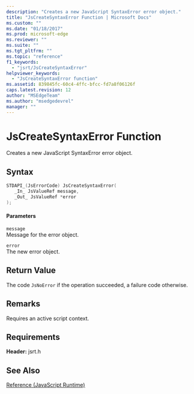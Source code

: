 ```yaml
---
description: "Creates a new JavaScript SyntaxError error object."
title: "JsCreateSyntaxError Function | Microsoft Docs"
ms.custom: ""
ms.date: "01/18/2017"
ms.prod: microsoft-edge
ms.reviewer: ""
ms.suite: ""
ms.tgt_pltfrm: ""
ms.topic: "reference"
f1_keywords: 
  - "jsrt/JsCreateSyntaxError"
helpviewer_keywords: 
  - "JsCreateSyntaxError function"
ms.assetid: 839845fc-60c4-4ffc-bfcc-fd7a8f06126f
caps.latest.revision: 12
author: "MSEdgeTeam"
ms.author: "msedgedevrel"
manager: ""
---
```

# JsCreateSyntaxError Function
Creates a new JavaScript SyntaxError error object.  
  
## Syntax  
  
```cpp  
STDAPI_(JsErrorCode) JsCreateSyntaxError(  
   _In_ JsValueRef message,  
   _Out_ JsValueRef *error  
);  
```  
  
#### Parameters  
 `message`  
 Message for the error object.  
  
 `error`  
 The new error object.  
  
## Return Value  
 The code `JsNoError` if the operation succeeded, a failure code otherwise.  
  
## Remarks  
 Requires an active script context.  
  
## Requirements  
 **Header:** jsrt.h  
  
## See Also  
 [Reference (JavaScript Runtime)](../chakra-hosting/reference-javascript-runtime.md)